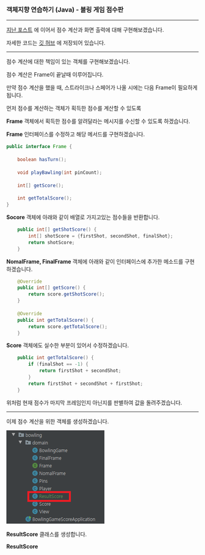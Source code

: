 ### 객체지향 연습하기 (Java) - 볼링 게임 점수판

---

[지난 포스트](https://pro-dev.tistory.com/53) 에 이어서 점수 계산과 화면 출력에 대해 구현해보겠습니다.

자세한 코드는 [깃 허브](https://github.com/dlwnsgus777/java-oop) 에 저장되어 있습니다.

---

점수 계산에 대한 책임이 있는 객체를 구현해보겠습니다.

점수 계산은 Frame이 끝날때 이루어집니다.

만약 점수 계산을 했을 때, 스트라이크나 스페어가 나올 시에는 다음 Frame이 필요하게됩니다.

먼저 점수를 계산하는 객체가 획득한 점수를 계산할 수 있도록

**Frame** 객체에서 획득한 점수를 알려달라는 메시지를 수신할 수 있도록 하겠습니다.

**Frame** 인터페이스를 수정하고 해당 메서드를 구현하겠습니다.

```java
public interface Frame {

    boolean hasTurn();

    void playBawling(int pinCount);

    int[] getScore();

    int getTotalScore();
}
```

**Socore** 객체에 아래와 같이 배열로 가지고있는 점수들을 반환합니다.

```java
    public int[] getShotScore() {
        int[] shotScore = {firstShot, secondShot, finalShot};
        return shotScore;
    }
```


**NomalFrame, FinalFrame** 객체에 아래와 같이 인터페이스에 추가한 메소드를 구현하겠습니다.

```java
    @Override
    public int[] getScore() {
        return score.getShotScore();
    }

    @Override
    public int getTotalScore() {
        return score.getTotalScore();
    }
```

**Score** 객체에도 실수한 부분이 있어서 수정하겠습니다.

```java
    public int getTotalScore() {
        if (finalShot == -1) {
            return firstShot + secondShot;
        }
        return firstShot + secondShot + firstShot;
    }
```
위처럼 현재 점수가 마지막 프레임인지 아닌지를 판별하여 값을 돌려주겠습니다.

---

이제 점수 계산을 위한 객체를 생성하겠습니다.

![create result](images/createresult.png)

**ResultScore** 클래스를 생성합니다.

**ResultScore**

```java

```
